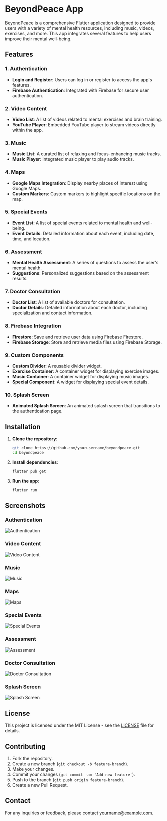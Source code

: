 # BeyondPeace App

BeyondPeace is a comprehensive Flutter application designed to provide users with a variety of mental health resources, including music, videos, exercises, and more. This app integrates several features to help users improve their mental well-being.

## Features

### 1. Authentication
- **Login and Register**: Users can log in or register to access the app's features.
- **Firebase Authentication**: Integrated with Firebase for secure user authentication.

### 2. Video Content
- **Video List**: A list of videos related to mental exercises and brain training.
- **YouTube Player**: Embedded YouTube player to stream videos directly within the app.

### 3. Music
- **Music List**: A curated list of relaxing and focus-enhancing music tracks.
- **Music Player**: Integrated music player to play audio tracks.

### 4. Maps
- **Google Maps Integration**: Display nearby places of interest using Google Maps.
- **Custom Markers**: Custom markers to highlight specific locations on the map.

### 5. Special Events
- **Event List**: A list of special events related to mental health and well-being.
- **Event Details**: Detailed information about each event, including date, time, and location.

### 6. Assessment
- **Mental Health Assessment**: A series of questions to assess the user's mental health.
- **Suggestions**: Personalized suggestions based on the assessment results.

### 7. Doctor Consultation
- **Doctor List**: A list of available doctors for consultation.
- **Doctor Details**: Detailed information about each doctor, including specialization and contact information.

### 8. Firebase Integration
- **Firestore**: Save and retrieve user data using Firebase Firestore.
- **Firebase Storage**: Store and retrieve media files using Firebase Storage.

### 9. Custom Components
- **Custom Divider**: A reusable divider widget.
- **Exercise Container**: A container widget for displaying exercise images.
- **Music Container**: A container widget for displaying music images.
- **Special Component**: A widget for displaying special event details.

### 10. Splash Screen
- **Animated Splash Screen**: An animated splash screen that transitions to the authentication page.

## Installation

1. **Clone the repository**:
    ```sh
    git clone https://github.com/yourusername/beyondpeace.git
    cd beyondpeace
    ```

2. **Install dependencies**:
    ```sh
    flutter pub get
    ```

3. **Run the app**:
    ```sh
    flutter run
    ```

## Screenshots

### Authentication
![Authentication](path/to/authentication_image.png)

### Video Content
![Video Content](path/to/video_content_image.png)

### Music
![Music](path/to/music_image.png)

### Maps
![Maps](path/to/maps_image.png)

### Special Events
![Special Events](path/to/special_events_image.png)

### Assessment
![Assessment](path/to/assessment_image.png)

### Doctor Consultation
![Doctor Consultation](path/to/doctor_consultation_image.png)

### Splash Screen
![Splash Screen](path/to/splash_screen_image.png)

## License

This project is licensed under the MIT License - see the [LICENSE](LICENSE) file for details.

## Contributing

1. Fork the repository.
2. Create a new branch (`git checkout -b feature-branch`).
3. Make your changes.
4. Commit your changes (`git commit -am 'Add new feature'`).
5. Push to the branch (`git push origin feature-branch`).
6. Create a new Pull Request.

## Contact

For any inquiries or feedback, please contact [yourname@example.com](mailto:shoaibinamdar14@gmail.com).
